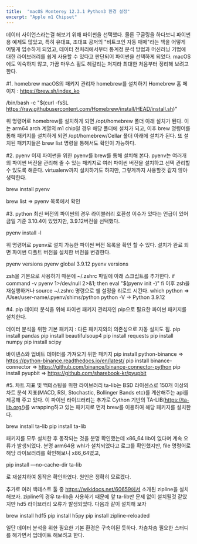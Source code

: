```yaml
---
title:  "macOS Monterey 12.3.1 Python3 환경 설정"
excerpt: "Apple m1 Chipset"
---
```

데이터 사이언스라는걸 해보기 위해 파이썬을 선택했다. 물론 구글링을 하다보니 파이썬용 예제도 많았고, 특히 유대표, 조대표 공저의 "비트코인 자동 매매"라는 책을 어떻게 어떻게 입수하게 되었고, 데이터 전처리에서부터 통계정 분석 방법과 머신러닝 기법에 대한 라이브러리를 쉽게 사용할 수 있다고 판단되어 파이썬을 선택하게 되었다. 
macOS에도 익숙하지 않고, 가끔 마우스 휠도 헤갈리는 처지라 최대한 처음부터 정리해 보려고 한다. 

#1. homebrew
macOS의 패키지 관리자 homebrew를 설치하기
Homebrew 홈 페이지 : https://brew.sh/index_ko

/bin/bash -c "$(curl -fsSL https://raw.githubusercontent.com/Homebrew/install/HEAD/install.sh)"

위 명령어로 homebrew를 설치하게 되면 /opt/homebrew 폴더 아래 설치가 된다. 이는 arm64 arch 계열의 m1 chip일 경우 해당 폴더에 설치가 되고, 이후 brew 명령어를 통해 패키지를 설치하게 되면 /opt/homebrew/Cellar 폴더 아래에 설치가 된다. 또 설치된 패키지들은 brew list 명령을 통해서도 확인이 가능하다. 

#2. pyenv
이제 파이썬을 위한 pyenv를 brew를 통해 설치해 본다.
pyenv는 여러개의 파이썬 버전을 관리해 줄 수 있는 패키지로 여러 파이썬 버전을 설치하고 선택 관리할 수 있도록 해준다. virtualenv까지 설치하기도 하지만, 그렇게까지 사용할것 같지 않아 생략한다.

brew install pyenv

brew list
=> pyenv 목록에서 확인

#3. python
최신 버전의 파이썬의 경우 라이블러리 호환성 이슈가 있다는 언급이 있어 금일 기준 3.10.4이 있었지만, 3.9.12버전을 선택했다.

pyenv install -l

위 명령어로 pyenv로 설치 가능한 파이썬 버전 목록을 확인 할 수 있다.
설치가 완료 되면 파이썬 디폴트 버전을 설치한 버전을 변경한다.

pyenv versions
pyenv global 3.9.12
pyenv versions

zsh을 기본으로 사용하기 때문에 ~/.zshrc 파일에 아래 스크립트를 추가한다.
if command -v pyenv 1>/dev/null 2>&1; then
  eval "$(pyenv init -)"
fi
이후 zsh을 재실행하거나 source ~/.zshrc 명령으로 쉘 설정을 리로드 시킨다.
which python
 => /User/user-name/.pyenv/shims/python
python -V
 -> Python 3.9.12

#4. pip
데이터 분석을 위해 파이썬 패키지 관리자인 pip으로 필요한 파이썬 패키지를 설치한다.

데이터 분석을 위한 기본 패키지 : 다른 패키지와의 의존성으로 자동 설치도 됨.
pip install pandas
pip install beautifulsoup4
pip install requests
pip install numpy
pip install scipy

바이넨스와 업비트 데이터를 가져오기 위한 패키지
pip install python-binance
 => https://python-binance.readthedocs.io/en/latest/
pip install binance-connector
 => https://github.com/binance/binance-connector-python
pip install pyupbit
 => https://github.com/sharebook-kr/pyupbit

#5. 차트 지표 및 백테스팅을 위한 라이브러리
ta-lib는 BSD 라이센스로 150개 이상의 차트 분석 지표(MACD, RSI, Stochastic, Bollinger Bands etc)를 계산해주는 api를 제공해 주고 있다. 이 파이썬 라이브러리는 추가로 Cython 기반의 TA-LIB(https://ta-lib.org/)를 wrapping하고 있는 패키지로 먼저 brew를 이용하여 해당 패키지를 설치한다.

brew install ta-lib
pip install ta-lib

패키지를 모두 설치한 후 동작되는 것을 분명 확인했는데 x86_64 lib이 없다며 계속 오류가 발생되었다. 분명 arm64용 whl가 설치되었다고 로그를 확인했지만, file 명령어로 해당 라이브러리를 확인해보니 x86_64였고, 

pip install —no-cache-dir ta-lib 
 
로 재설치하여 동작은 확인하였다. 원인은 정확히 모르겠다.

추가로 여러 백테스트 툴 중 https://wikidocs.net/60659에서 소개된 zipline을 설치해보자. zipline의 경우 ta-lib을 사용하기 때문에 앞 ta-lib만 문제 없이 설치될것 같았지만 hd5 라이브러리 오류가 발생되었다. 다음과 같이 설치해 보자

brew install hdf5
pip install h5py
pip install zipline-reloaded

일단 데이터 분석을 위한 필요한 기본 환경은 구축이된 듯하다. 차츰차츰 필요한 스터디를 해가면서 업데이트 해보려고 한다.


